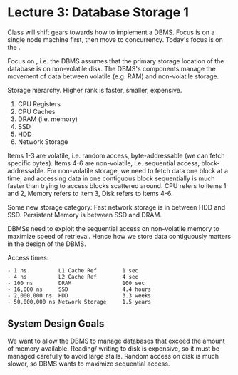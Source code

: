 # Lecture 3: Database Storage 1

Class will shift gears towards how to implement a DBMS. Focus is on a single node machine first, then move to concurrency. Today's focus is on the <Disk Manager>.

Focus on <disk-based architecture>, i.e. the DBMS assumes that the primary storage location of the database is on non-volatile disk. The DBMS's components manage the movement of data between volatile (e.g. RAM) and non-volatile storage. 

Storage hierarchy. Higher rank is faster, smaller, expensive.
1. CPU Registers
2. CPU Caches
3. DRAM (i.e. memory)
4. SSD
5. HDD
6. Network Storage

Items 1-3 are volatile, i.e. random access, byte-addressable (we can fetch specific bytes). Items 4-6 are non-volatile, i.e. sequential access, block-addressable. For non-volatile storage, we need to fetch data one block at a time, and accessing data in one contiguous block sequentially is much faster than trying to access blocks scattered around. CPU refers to items 1 and 2, Memory refers to item 3, Disk refers to items 4-6.

Some new storage category: Fast network storage is in between HDD and SSD. Persistent Memory is between SSD and DRAM.

DBMSs need to exploit the sequential access on non-volatile memory to maximize speed of retrieval. Hence how we store data contiguously matters in the design of the DBMS.

Access times:
```
- 1 ns          L1 Cache Ref        1 sec
- 4 ns          L2 Cache Ref        4 sec
- 100 ns        DRAM                100 sec
- 16,000 ns     SSD                 4.4 hours
- 2,000,000 ns  HDD                 3.3 weeks
- 50,000,000 ns Network Storage     1.5 years
```

## System Design Goals

We want to allow the DBMS to manage databases that exceed the amount of memory available. 
Reading/ writing to disk is expensive, so it must be managed carefully to avoid large stalls.
Random access on disk is much slower, so DBMS wants to maximize sequential access.

